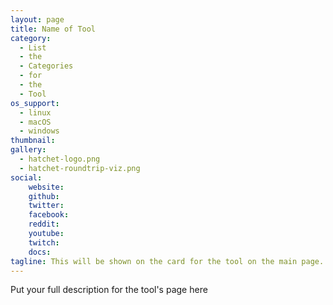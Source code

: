 ```yaml
---
layout: page
title: Name of Tool
category: 
  - List
  - the
  - Categories
  - for
  - the
  - Tool
os_support:
  - linux
  - macOS
  - windows
thumbnail:
gallery:
  - hatchet-logo.png
  - hatchet-roundtrip-viz.png
social:
    website: 
    github: 
    twitter:
    facebook:
    reddit: 
    youtube: 
    twitch: 
    docs: 
tagline: This will be shown on the card for the tool on the main page.
---
```

Put your full description for the tool's page here
